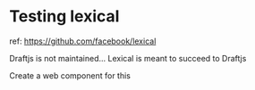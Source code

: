 # Testing lexical

ref: https://github.com/facebook/lexical

Draftjs is not maintained...
Lexical is meant to succeed to Draftjs

Create a web component for this